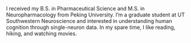 
I received my B.S. in Pharmaceutical Science and M.S. in Neuropharmacology from Peking University.   I’m a graduate student at UT Southwestern Neuroscience and interested in understanding human cognition through single-neuron data. In my spare time, I like reading, hiking, and watching movies.